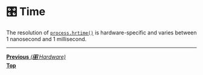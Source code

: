 # 🎛️ Time

The resolution of
[`process.hrtime()`](https://nodejs.org/api/process.html#process_process_hrtime_time)
is hardware-specific and varies between 1 nanosecond and 1 millisecond.

<hr>

[**Previous** _(🎛️ Hardware)_](hardware.md)\
[**Top**](README.md)
